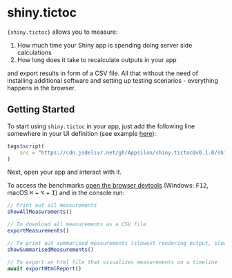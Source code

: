 # shiny.tictoc

`{shiny.tictoc}` allows you to measure:

1. How much time your Shiny app is spending doing server side calculations
2. How long does it take to recalculate outputs in your app

and export results in form of a CSV file. All that without the need of installing additional software and setting up testing scenarios - everything happens in the browser.

## Getting Started

To start using `shiny.tictoc` in your app, just add the following line somewhere in your UI definition (see example  [here](./examples/app.R)):

```r
tags$script(
    src = "https://cdn.jsdelivr.net/gh/Appsilon/shiny.tictoc@v0.1.0/shiny-tic-toc.min.js"
)
```

Next, open your app and interact with it. 

To access the benchmarks [open the browser devtools](https://developer.mozilla.org/en-US/docs/Learn/Common_questions/Tools_and_setup/What_are_browser_developer_tools) (Windows: <kbd>F12</kbd>, macOS <kbd>⌘</kbd> + <kbd>⌥</kbd> + <kbd>I</kbd>) and in the console run:

```js
// Print out all measurements
showAllMeasurements()

// To download all measurements as a CSV file
exportMeasurements()

// To print out summarised measurements (slowest rendering output, slowest server computation)
showSummarisedMeasurements()

// To export an html file that visualizes measurements on a timeline
await exportHtmlReport()
```
